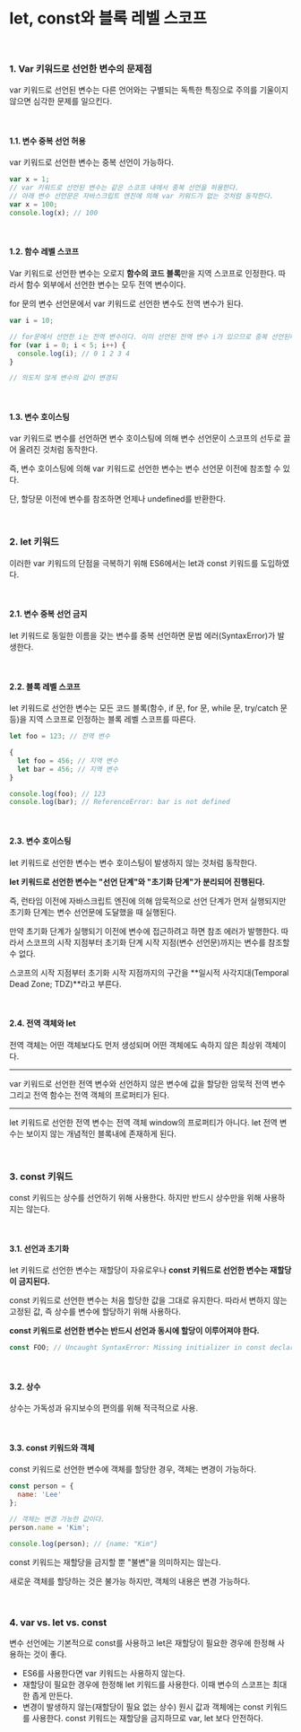 # let, const와 블록 레벨 스코프

<br>

### 1. Var 키워드로 선언한 변수의 문제점

var 키워드로 선언된 변수는 다른 언어와는 구별되는 독특한 특징으로 주의를 기울이지 않으면 심각한 문제를 일으킨다.



<br>

#### 1.1. 변수 중복 선언 허용

var 키워드로 선언한 변수는 중복 선언이 가능하다.

~~~javascript
var x = 1;
// var 키워드로 선언된 변수는 같은 스코프 내에서 중복 선언을 허용한다.
// 아래 변수 선언문은 자바스크립트 엔진에 의해 var 키워드가 없는 것처럼 동작한다.
var x = 100;
console.log(x); // 100
~~~

<br>

#### 1.2. 함수 레벨 스코프

Var 키워드로 선언한 변수는 오로지 **함수의 코드 블록**만을 지역 스코프로 인정한다. 따라서 함수 외부에서 선언한 변수는 모두 전역 변수이다.

for 문의 변수 선언문에서 var 키워드로 선언한 변수도 전역 변수가 된다.

~~~javascript
var i = 10;

// for문에서 선언한 i는 전역 변수이다. 이미 선언된 전역 변수 i가 있으므로 중복 선언된다.
for (var i = 0; i < 5; i++) {
  console.log(i); // 0 1 2 3 4
}

// 의도치 않게 변수의 값이 변경되
~~~

<br>

#### 1.3. 변수 호이스팅

var 키워드로 변수를 선언하면 변수 호이스팅에 의해 변수 선언문이 스코프의 선두로 끌어 올려진 것처럼 동작한다. 

즉, 변수 호이스팅에 의해 var 키워드로 선언한 변수는 변수 선언문 이전에 참조할 수 있다. 

단, 할당문 이전에 변수를 참조하면 언제나 undefined를 반환한다.



<br>

### 2. let 키워드

이러한 var 키워드의 단점을 극복하기 위해 ES6에서는 let과 const 키워드를 도입하였다.

<br>

#### 2.1. 변수 중복 선언 금지

let 키워드로 동일한 이름을 갖는 변수를 중복 선언하면 문법 에러(SyntaxError)가 발생한다.

<br>

#### 2.2. 블록 레벨 스코프

let 키워드로 선언한 변수는 모든 코드 블록(함수, if 문, for 문, while 문, try/catch 문 등)을 지역 스코프로 인정하는 블록 레벨 스코프를 따른다.

~~~javascript
let foo = 123; // 전역 변수

{
  let foo = 456; // 지역 변수
  let bar = 456; // 지역 변수
}

console.log(foo); // 123
console.log(bar); // ReferenceError: bar is not defined
~~~

<br>

#### 2.3. 변수 호이스팅

let 키워드로 선언한 변수는 변수 호이스팅이 발생하지 않는 것처럼 동작한다.

**let 키워드로 선언한 변수는 "선언 단계"와 "초기화 단계"가 분리되어 진행된다.**

즉, 런타임 이전에 자바스크립트 엔진에 의해 암묵적으로 선언 단계가 먼저 실행되지만 초기화 단계는 변수 선언문에 도달했을 때 실행된다.

만약 초기화 단계가 실행되기 이전에 변수에 접근하려고 하면 참조 에러가 발행한다. 따라서 스코프의 시작 지점부터 초기화 단계 시작 지점(변수 선언문)까지는 변수를 참조할 수 없다.

스코프의 시작 지점부터 초기화 시작 지점까지의 구간을 **일시적 사각지대(Temporal Dead Zone; TDZ)**라고 부른다.

<br>

#### 2.4. 전역 객체와 let

전역 객체는 어떤 객체보다도 먼저 생성되며 어떤 객체에도 속하지 않은 최상위 객체이다.

---

var 키워드로 선언한 전역 변수와 선언하지 않은 변수에 값을 할당한 암묵적 전역 변수 그리고 전역 함수는 전역 객체의 프로퍼티가 된다.

---

let 키워드로 선언한 전역 변수는 전역 객체 window의 프로퍼티가 아니다. let 전역 변수는 보이지 않는 개념적인 블록내에 존재하게 된다.



<br>

### 3. const 키워드

const 키워드는 상수를 선언하기 위해 사용한다. 하지만 반드시 상수만을 위해 사용하지는 않는다.

<br>

#### 3.1. 선언과 초기화

let 키워드로 선언한 변수는 재할당이 자유로우나 **const 키워드로 선언한 변수는 재할당이 금지된다.**

const 키워드로 선언한 변수는 처음 할당한 값을 그대로 유지한다. 따라서 변하지 않는 고정된 값, 즉 상수를 변수에 할당하기 위해 사용하다.

**const 키워드로 선언한 변수는 반드시 선언과 동시에 할당이 이루어져야 한다.**

~~~javascript
const FOO; // Uncaught SyntaxError: Missing initializer in const declaration
~~~

<br>

#### 3.2. 상수

상수는 가독성과 유지보수의 편의를 위해 적극적으로 사용.

<br>

#### 3.3. const 키워드와 객체

const 키워드로 선언한 변수에 객체를 할당한 경우, 객체는 변경이 가능하다.

~~~javascript
const person = {
  name: 'Lee'
};

// 객체는 변경 가능한 값이다.
person.name = 'Kim';

console.log(person); // {name: "Kim"}
~~~

const 키워드는 재할당을 금지할 뿐 "불변"을 의미하지는 않는다.

새로운 객체를 할당하는 것은 불가능 하지만, 객체의 내용은 변경 가능하다.



<br>

### 4. var vs. let vs. const

변수 선언에는 기본적으로 const를 사용하고 let은 재할당이 필요한 경우에 한정해 사용하는 것이 좋다.

- ES6를 사용한다면 var 키워드는 사용하지 않는다.
- 재할당이 필요한 경우에 한정해 let 키워드를 사용한다. 이때 변수의 스코프는 최대한 좁게 만든다.
- 변경이 발생하지 않는(재할당이 필요 없는 상수) 원시 값과 객체에는 const 키워드를 사용한다. const 키워드는 재할당을 금지하므로 var, let 보다 안전하다.